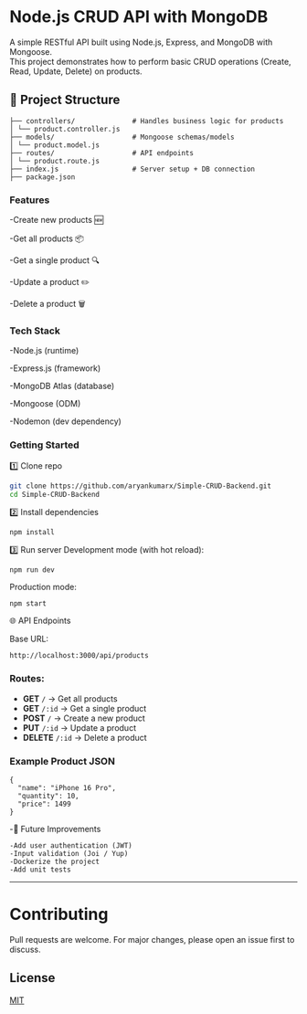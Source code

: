 # Node.js CRUD API with MongoDB

A simple RESTful API built using Node.js, Express, and MongoDB with Mongoose.  
This project demonstrates how to perform basic CRUD operations (Create, Read, Update, Delete) on products.



## 📂 Project Structure


    ├── controllers/              # Handles business logic for products         
    │ └── product.controller.js    
    ├── models/                   # Mongoose schemas/models
    │ └── product.model.js
    ├── routes/                   # API endpoints                
    │ └── product.route.js
    ├── index.js                  # Server setup + DB connection                 
    ├── package.json



### Features

-Create new products 🆕

-Get all products 📦

-Get a single product 🔍

-Update a product ✏️

-Delete a product 🗑️


### Tech Stack

-Node.js (runtime)

-Express.js (framework)

-MongoDB Atlas (database)

-Mongoose (ODM)

-Nodemon (dev dependency)


### Getting Started
1️⃣ Clone repo
```bash
git clone https://github.com/aryankumarx/Simple-CRUD-Backend.git
cd Simple-CRUD-Backend
```

2️⃣ Install dependencies
```
npm install
```
3️⃣ Run server
Development mode (with hot reload):

```
npm run dev
```

Production mode:
```
npm start
```
🌐 API Endpoints

Base URL:
```
http://localhost:3000/api/products
```

### Routes:
- **GET** `/` → Get all products  
- **GET** `/:id` → Get a single product  
- **POST** `/` → Create a new product  
- **PUT** `/:id` → Update a product  
- **DELETE** `/:id` → Delete a product  


 ### Example Product JSON
```
{
  "name": "iPhone 16 Pro",
  "quantity": 10,
  "price": 1499
}
```

-📌 Future Improvements
```
-Add user authentication (JWT)
-Input validation (Joi / Yup)
-Dockerize the project
-Add unit tests
```
---

 # Contributing

Pull requests are welcome. For major changes, please open an issue first to discuss.

## License

[MIT](https://choosealicense.com/licenses/mit/)
